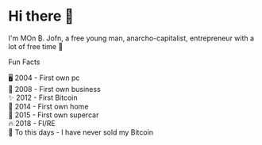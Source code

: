 # Hi there 👋

I'm MOn ₿. Jofn, a free young man, anarcho-capitalist, entrepreneur with a lot of free time 🤫

Fun Facts

🖥️ 2004 - First own pc\
🎉 2008 - First own business\
✨ 2012 - First Bitcoin\
🏡 2014 - First own home\
🚗 2015 - First own supercar\
🔥 2018 - FI/RE\
🚨 To this days - I have never sold my Bitcoin
